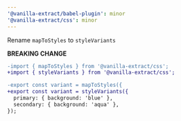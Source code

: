 ```yaml
---
'@vanilla-extract/babel-plugin': minor
'@vanilla-extract/css': minor
---
```


Rename `mapToStyles` to `styleVariants`

**BREAKING CHANGE**

```diff
-import { mapToStyles } from '@vanilla-extract/css';
+import { styleVariants } from '@vanilla-extract/css';

-export const variant = mapToStyles({
+export const variant = styleVariants({
  primary: { background: 'blue' },
  secondary: { background: 'aqua' },
});
```
